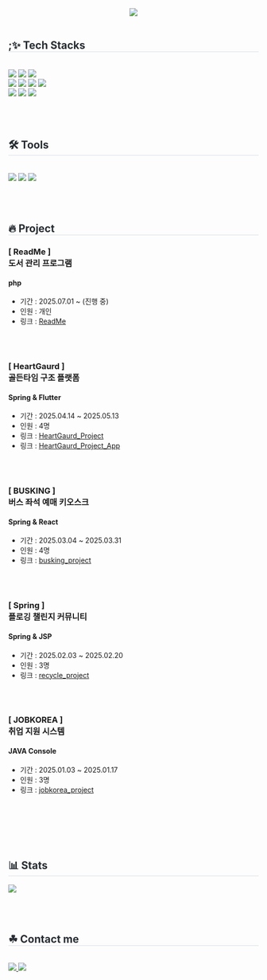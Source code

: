 <div align= "center">
    <img src="https://capsule-render.vercel.app/api?type=waving&color=6eb427&height=180&text=ithodol's%20GitHub&animation=&fontColor=000000&fontSize=70" />
</div>
    <div style="text-align: left;"> 
    <br>
    <div style="font-weight: 700; font-size: 15px; text-align: left; color: #282d33;">  </div> 
    </div>
    <div style="text-align: left;">
        <h2 style="border-bottom: 1px solid #d8dee4; color: #282d33;"> ;✨ Tech Stacks </h2> <br> 
        <div style="margin: ; text-align: left;" "text-align: left;"> <img src="https://img.shields.io/badge/Java-007396?style=for-the-badge&logo=Java&logoColor=white">
              <img src="https://img.shields.io/badge/SpringBoot-6DB33F?style=for-the-badge&logo=SpringBoot&logoColor=white"/>
              <img src="https://img.shields.io/badge/MySQL-4479A1?style=for-the-badge&logo=MySQL&logoColor=white">
            <br>
              <img src="https://img.shields.io/badge/React-61DAFB?style=for-the-badge&logo=React&logoColor=white">
              <img src="https://img.shields.io/badge/HTML5-E34F26?style=for-the-badge&logo=HTML5&logoColor=white">
              <img src="https://img.shields.io/badge/CSS3-1572B6?style=for-the-badge&logo=CSS3&logoColor=white">
              <img src="https://img.shields.io/badge/Javascript-F7DF1E?style=for-the-badge&logo=Javascript&logoColor=white">
            <br>
              <img src="https://img.shields.io/badge/Flutter-02569B?style=for-the-badge&logo=Flutter&logoColor=white">
              <img src="https://img.shields.io/badge/dart-0175C2?style=for-the-badge&logo=dart&logoColor=white">
              <img src="https://img.shields.io/badge/php-777BB4?style=for-the-badge&logo=dart&logoColor=white">
        </div>
    </div>
    <br><br><br>
    <div style="text-align: left;">
        <h2 style="border-bottom: 1px solid #d8dee4; color: #282d33;"> 🛠️ Tools </h2> <br> 
        <div style="margin: ; text-align: left;" "text-align: left;">
          <img src="https://img.shields.io/badge/intellijidea-000000?style=for-the-badge&logo=intellijidea&logoColor=white"/>
          <img src="https://img.shields.io/badge/vscode-1e97e8?style=for-the-badge&logo=vscode&logoColor=white"/>
          <img src="https://img.shields.io/badge/eclipseide-525C86?style=for-the-badge&logo=eclipseide&logoColor=white"/>
        </div>
    </div>
    <br><br><br>
    <h2 style="border-bottom: 1px solid #d8dee4; color: #282d33;">🔥 Project </h2>
        <div style="text-align: left;">
            <h3>[ ReadMe ]<br>도서 관리 프로그램</h3>
            <h4>php</h4>            
            <ul>
                <li>기간 : 2025.07.01 ~ (진행 중)</li>
                <li>인원 : 개인</li> 
                <li>링크 : <a href="https://github.com/ithodol/readme">ReadMe</a></li>
            </ul>
        </div>  <br><br>
    <div style="text-align: left;">
        <h3>[ HeartGaurd ]<br>골든타임 구조 플랫폼</h3>
        <h4>Spring & Flutter</h4>            
        <ul>
            <li>기간 : 2025.04.14 ~ 2025.05.13</li>
            <li>인원 : 4명</li> 
            <li>링크 : <a href="https://github.com/2mxnxu/HeartGaurd_Project">HeartGaurd_Project</a></li>
            <li>링크 : <a href="https://github.com/minwoo817/heartguard_project_app">HeartGaurd_Project_App</a></li>
        </ul>
    </div>  <br><br>
    <div style="text-align: left;">
        <div style="text-align: left;">
            <h3>[ BUSKING ]<br>버스 좌석 예매 키오스크</h3>
            <h4>Spring & React</h4>            
            <ul>
                <li>기간 : 2025.03.04 ~ 2025.03.31</li>
                <li>인원 : 4명</li> 
                <li>링크 : <a href="https://github.com/Ryuyena0305/busking_project">busking_project</a></li>
            </ul>
        </div>  <br><br>
        <div style="text-align: left;">
            <h3>[ Spring ]<br>플로깅 챌린지 커뮤니티</h3>
            <h4>Spring & JSP</h4>            
            <ul>
                <li>기간 : 2025.02.03 ~ 2025.02.20</li>
                <li>인원 : 3명</li> 
                <li>링크 : <a href="https://github.com/ithodol/recycle_project">recycle_project</a></li>
            </ul>
        </div>  <br><br>
        <div style="text-align: left;">
            <h3>[ JOBKOREA ]<br>취업 지원 시스템</h3>
            <h4>JAVA Console</h4>            
            <ul>
                <li>기간 : 2025.01.03 ~ 2025.01.17</li>
                <li>인원 : 3명</li> 
                <li>링크 : <a href="https://github.com/leeminjin0827/job-project/tree/master/jobkorea/src/jobkorea">jobkorea_project</a></li>
            </ul>
        </div>  <br><br>
    <div style="text-align: left;">  </div> 
    </div>
    <br><br><br>
    <div style="text-align: left;"> 
    <h2 style="border-bottom: 1px solid #d8dee4; color: #282d33;"> 📊 Stats </h2>
        <div style="text-align: left;">
            <img src="https://github-readme-stats.vercel.app/api/top-langs/?username=ithodol&layout=compact&bg_color=180,fafafa,00000000&title_color=000000&text_color=000000"/>
        </div> 
    </div>
    <br><br><br>
    <div style="text-align: left;">
    <h2 style="border-bottom: 1px solid #d8dee4; color: #282d33;">☘ Contact me </h2> <br>
        <div style="text-align: left;">
         <a href=https://www.notion.so/1c43186615b9800899c1ef3e6fe14867>
             <img src="https://img.shields.io/badge/Notion-000000?style=for-the-badge&logo=Notion&logoColor=white&link=https://www.notion.so/1c43186615b9800899c1ef3e6fe14867">
         </a>
         <a href=mailto:ithodolking@gmail.com>
            <img src="https://img.shields.io/badge/Gmail-EA4335?style=for-the-badge&logo=Gmail&logoColor=white&link=mailto:ithodolking@gmail.com">
         </a>
        </div>  <br> 
    <div style="text-align: left;">  </div> 
    </div>
    
